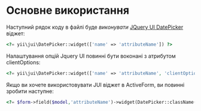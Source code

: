 Основне використання
====================

Наступний рядок коду в файлі буде *виконувати* [JQuery UI DatePicker](http://api.jqueryui.com/datepicker/) віджет:

```php
<?= yii\jui\DatePicker::widget(['name' => 'attributeName']) ?>
```

Налаштування опцій Jquery UI повинні бути воконані з атрибутом clientOptions:

```php
<?= yii\jui\DatePicker::widget(['name' => 'attributeName', 'clientOptions' => ['defaultDate' => '2014-01-01']]) ?>
```

Якщо ви хочете використовувати JUI віджет в ActiveForm, ви повинні зробити наступне:

```php
<?= $form->field($model,'attributeName')->widget(DatePicker::className(),['clientOptions' => ['defaultDate' => '2014-01-01']]) ?>
```
